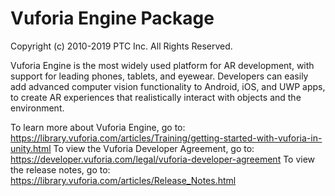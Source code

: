 # Vuforia Engine Package

Copyright (c) 2010-2019 PTC Inc.
All Rights Reserved.

Vuforia Engine is the most widely used platform for AR development, with support for leading phones, tablets, and eyewear. Developers can easily add advanced computer vision functionality to Android, iOS, and UWP apps, to create AR experiences that realistically interact with objects and the environment.

To learn more about Vuforia Engine, go to: https://library.vuforia.com/articles/Training/getting-started-with-vuforia-in-unity.html
To view the Vuforia Developer Agreement, go to: https://developer.vuforia.com/legal/vuforia-developer-agreement
To view the release notes, go to: https://library.vuforia.com/articles/Release_Notes.html
